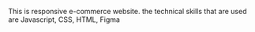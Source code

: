 This is responsive e-commerce website. 
the technical skills that are used are Javascript, CSS, HTML, Figma

